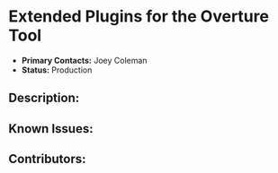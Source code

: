 # Extended Plugins for the Overture Tool
- **Primary Contacts:**
  Joey Coleman
- **Status:**
  Production

## Description:


## Known Issues:


## Contributors:


